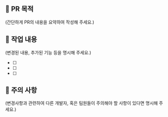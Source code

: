 ## 📝 PR 목적

(간단하게 PR의 내용을 요약하여 작성해 주세요.)

## 📑 작업 내용

(변경된 내용, 추가된 기능 등을 명시해 주세요.)

- [ ]
- [ ]
- [ ]

## 🚧 주의 사항

(변경사항과 관련하여 다른 개발자, 혹은 팀원들이 주의해야 할 사항이 있다면 명시해 주세요.)

